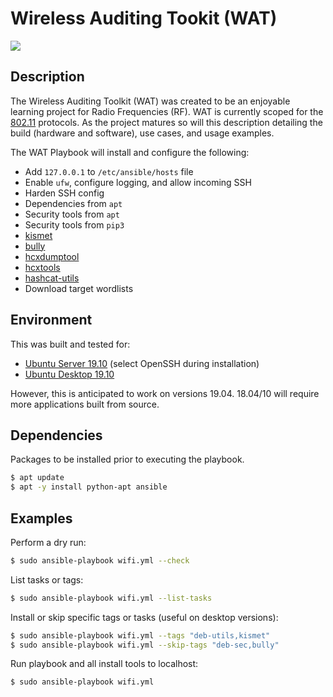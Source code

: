 # Wireless Auditing Tookit (WAT)
<img align="center" src="https://i.imgur.com/IppKJ.jpg">

## Description
The Wireless Auditing Toolkit (WAT) was created to be an enjoyable learning project for Radio Frequencies (RF). WAT is currently scoped for the [802.11](https://en.wikipedia.org/wiki/IEEE_802.11) protocols. As the project matures so will this description detailing the build (hardware and software), use cases, and usage examples. 

The WAT Playbook will install and configure the following:

  - Add `127.0.0.1` to `/etc/ansible/hosts` file
  - Enable `ufw`, configure logging, and allow incoming SSH
  - Harden SSH config
  - Dependencies from `apt`
  - Security tools from `apt`
  - Security tools from `pip3`
  - [kismet](https://github.com/kismetwireless/kismet)
  - [bully](https://github.com/aanarchyy/bully)
  - [hcxdumptool](https://github.com/ZerBea/hcxdumptool)
  - [hcxtools](https://github.com/ZerBea/hcxtools)
  - [hashcat-utils](https://github.com/hashcat/hashcat-utils)
  - Download target wordlists 

## Environment
This was built and tested for:
* [Ubuntu Server 19.10](https://wiki.ubuntu.com/EoanErmine/ReleaseNotes) (select OpenSSH during installation)
* [Ubuntu Desktop 19.10](https://wiki.ubuntu.com/EoanErmine/ReleaseNotes)

However, this is anticipated to work on versions 19.04. 18.04/10 will require more applications built from source.

## Dependencies
Packages to be installed prior to executing the playbook.

```bash
$ apt update
$ apt -y install python-apt ansible
```

## Examples
Perform a dry run:
```bash
$ sudo ansible-playbook wifi.yml --check
```

List tasks or tags:
```bash
$ sudo ansible-playbook wifi.yml --list-tasks
```

Install or skip specific tags or tasks (useful on desktop versions):
```bash
$ sudo ansible-playbook wifi.yml --tags "deb-utils,kismet"
$ sudo ansible-playbook wifi.yml --skip-tags "deb-sec,bully"
```

Run playbook and all install tools to localhost:

```bash
$ sudo ansible-playbook wifi.yml
```
